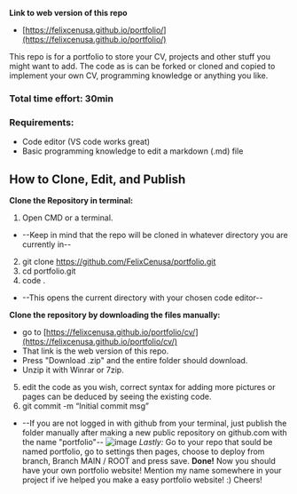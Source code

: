 **Link to web version of this repo**
- [https://felixcenusa.github.io/portfolio/](https://felixcenusa.github.io/portfolio/)

This repo is for a portfolio to store your CV, projects and other stuff you might want to add.
The code as is can be forked or cloned and copied to implement your own CV, programming knowledge or anything you like.
### Total time effort: 30min
### Requirements:
- Code editor (VS code works great)
- Basic programming knowledge to edit a markdown (.md) file

## How to Clone, Edit, and Publish

**Clone the Repository in terminal:**
1. Open CMD or a terminal.
- --Keep in mind that the repo will be cloned in whatever directory you are currently in--
2. git clone https://github.com/FelixCenusa/portfolio.git
3. cd portfolio.git
4. code .
- --This opens the current directory with your chosen code editor--

**Clone the repository by downloading the files manually:**
- go to [https://felixcenusa.github.io/portfolio/cv/](https://felixcenusa.github.io/portfolio/cv/)
- That link is the web version of this repo.
- Press "Download .zip" and the entire folder should download. 
- Unzip it with Winrar or 7zip. 
5. edit the code as you wish, correct syntax for adding more pictures or pages can be deduced by seeing the existing code.
6. git commit -m “Initial commit msg”
- --If you are not logged in with github from your terminal, just publish the folder manually after making a new public repository on github.com with the name "portfolio"--
![image](https://github.com/FelixCenusa/portfolio/assets/106628617/f64d2203-2afe-4cd4-88b0-891895cf35cf)
*Lastly:*
Go to your repo that sould be named portfolio, go to settings then pages, choose to deploy from branch, Branch MAIN / ROOT and press save.
**Done!**
Now you should have your own portfolio website!
Mention my name somewhere in your project if ive helped you make a easy portfolio website! :) Cheers!
